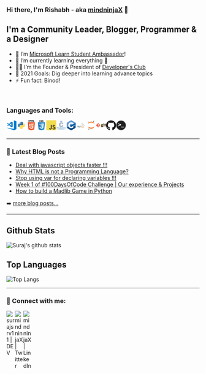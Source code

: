### Hi there, I'm Rishabh - aka [mindninjaX](https://bit.ly/rishabh-singh) 👋

## I'm a Community Leader, Blogger, Programmer & a Designer

- 🔭 I’m [Microsoft Learn Student Ambassador](https://studentambassadors.microsoft.com/en-US/profile/62034)!
- 🌱 I’m currently learning everything 🤣
- 👨‍💻 I’m the Founder & President of [Developer's Club](https://bit.ly/student-developers-club)
- 🥅 2021 Goals: Dig deeper into learning advance topics
- ⚡ Fun fact: Binod!


<br />

### Languages and Tools:

<img align="left" alt="Visual Studio Code" width="26px" src="https://raw.githubusercontent.com/github/explore/80688e429a7d4ef2fca1e82350fe8e3517d3494d/topics/visual-studio-code/visual-studio-code.png" />
<img align="left" alt="Sass" width="26px" src="https://raw.githubusercontent.com/github/explore/80688e429a7d4ef2fca1e82350fe8e3517d3494d/topics/python/python.png" />
<img align="left" alt="HTML5" width="26px" src="https://raw.githubusercontent.com/github/explore/80688e429a7d4ef2fca1e82350fe8e3517d3494d/topics/html/html.png" />
<img align="left" alt="CSS3" width="26px" src="https://raw.githubusercontent.com/github/explore/80688e429a7d4ef2fca1e82350fe8e3517d3494d/topics/css/css.png" />
<img align="left" alt="JavaScript" width="26px" src="https://raw.githubusercontent.com/github/explore/80688e429a7d4ef2fca1e82350fe8e3517d3494d/topics/javascript/javascript.png" />
<img align="left" alt="JavaScript" width="26px" src="https://raw.githubusercontent.com/github/explore/80688e429a7d4ef2fca1e82350fe8e3517d3494d/topics/c/c.png" />
<img align="left" alt="React" width="26px" src="https://raw.githubusercontent.com/github/explore/80688e429a7d4ef2fca1e82350fe8e3517d3494d/topics/cpp/cpp.png" />
<img align="left" alt="MySQL" width="26px" src="https://raw.githubusercontent.com/github/explore/80688e429a7d4ef2fca1e82350fe8e3517d3494d/topics/mysql/mysql.png" />
<img align="left" alt="MySQL" width="26px" src="https://raw.githubusercontent.com/github/explore/80688e429a7d4ef2fca1e82350fe8e3517d3494d/topics/jupyter-notebook/jupyter-notebook.png" />
<img align="left" alt="Git" width="26px" src="https://raw.githubusercontent.com/github/explore/80688e429a7d4ef2fca1e82350fe8e3517d3494d/topics/git/git.png" />
<img align="left" alt="GitHub" width="26px" src="https://raw.githubusercontent.com/github/explore/78df643247d429f6cc873026c0622819ad797942/topics/github/github.png" />
<img align="left" alt="Terminal" width="26px" src="https://raw.githubusercontent.com/github/explore/80688e429a7d4ef2fca1e82350fe8e3517d3494d/topics/terminal/terminal.png" />

<br />
<br />

---

### 📕 Latest Blog Posts

<!-- BLOG-POST-LIST:START -->
- [Deal with javascript objects faster !!!](https://dev.to/mindninjax/deal-with-objects-faster-4odb)
- [Why HTML is not a Programming Language?](https://dev.to/mindninjax/why-html-is-not-a-programming-language-2lab)
- [Stop using var for declaring variables !!!](https://dev.to/mindninjax/stop-using-var-for-declaring-variables-2p3a)
- [Week 1 of #100DaysOfCode Challenge | Our experience & Projects](https://dev.to/mindninjax/week-1-of-100daysofcode-challenge-our-experience-projects-24j1)
- [How to build a Madlib Game in Python](https://dev.to/mindninjax/how-to-build-a-madlib-game-in-python-50nl)
<!-- BLOG-POST-LIST:END -->

➡️ [more blog posts...](https://dev.to/feed/mindninjax)

---
## Github Stats

![Suraj's github stats](https://github-readme-stats.vercel.app/api?username=mindninjaX&show_icons=true&theme=radical)

## Top Languages

![Top Langs](https://github-readme-stats.vercel.app/api/top-langs/?username=mindninjaX&layout=compact&theme=radical)


---

### 🔗 Connect with me:

[<img align="left" alt="surajsrv11 | DEV" width="22px" src="https://cdn.worldvectorlogo.com/logos/devto.svg" />](https://dev.to/mindninjaX)
[<img align="left" alt="mindninjaX | Twitter" width="22px" src="https://cdn.jsdelivr.net/npm/simple-icons@v3/icons/twitter.svg" />](https://twitter.com/mindninjaX)
[<img align="left" alt="mindninjaX | LinkedIn" width="22px" src="https://cdn.jsdelivr.net/npm/simple-icons@v3/icons/linkedin.svg" />](https://www.linkedin.com/in/mindninjax/)
